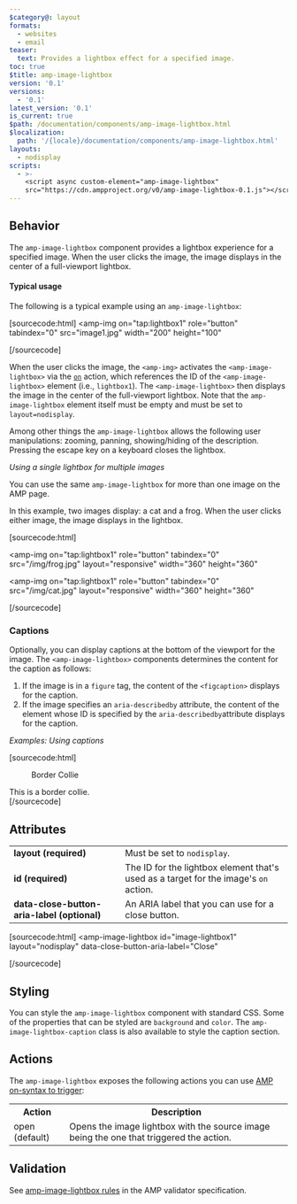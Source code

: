 ```yaml
---
$category@: layout
formats:
  - websites
  - email
teaser:
  text: Provides a lightbox effect for a specified image.
toc: true
$title: amp-image-lightbox
version: '0.1'
versions:
  - '0.1'
latest_version: '0.1'
is_current: true
$path: /documentation/components/amp-image-lightbox.html
$localization:
  path: '/{locale}/documentation/components/amp-image-lightbox.html'
layouts:
  - nodisplay
scripts:
  - >-
    <script async custom-element="amp-image-lightbox"
    src="https://cdn.ampproject.org/v0/amp-image-lightbox-0.1.js"></script>
---
```



<!---
Copyright 2015 The AMP HTML Authors. All Rights Reserved.

Licensed under the Apache License, Version 2.0 (the "License");
you may not use this file except in compliance with the License.
You may obtain a copy of the License at

      http://www.apache.org/licenses/LICENSE-2.0

Unless required by applicable law or agreed to in writing, software
distributed under the License is distributed on an "AS-IS" BASIS,
WITHOUT WARRANTIES OR CONDITIONS OF ANY KIND, either express or implied.
See the License for the specific language governing permissions and
limitations under the License.
-->



## Behavior

The `amp-image-lightbox` component provides a lightbox experience for a specified image. When the user clicks the image, the image displays in the center of a full-viewport lightbox.

#### Typical usage

The following is a typical example using an `amp-image-lightbox`:

[sourcecode:html]
<amp-image-lightbox id="lightbox1" layout="nodisplay"></amp-image-lightbox>
<amp-img
  on="tap:lightbox1"
  role="button"
  tabindex="0"
  src="image1.jpg"
  width="200"
  height="100"
></amp-img>
[/sourcecode]

When the user clicks the image, the `<amp-img>` activates the `<amp-image-lightbox>` via the [`on`](https://amp.dev/documentation/guides-and-tutorials/learn/spec/amphtml#on) action, which references the ID of the `<amp-image-lightbox>` element (i.e., `lightbox1`). The `<amp-image-lightbox>` then displays the image in the center of the full-viewport lightbox. Note that the `amp-image-lightbox` element itself must be empty and must be set to `layout=nodisplay`.

Among other things the `amp-image-lightbox` allows the following user manipulations: zooming, panning, showing/hiding of the description.
Pressing the escape key on a keyboard closes the lightbox.

_Using a single lightbox for multiple images_

You can use the same `amp-image-lightbox` for more than one image on the AMP page.

In this example, two images display: a cat and a frog. When the user clicks either image, the image displays in the lightbox.

[sourcecode:html]
<amp-image-lightbox id="lightbox1" layout="nodisplay"></amp-image-lightbox>

<amp-img
  on="tap:lightbox1"
  role="button"
  tabindex="0"
  src="/img/frog.jpg"
  layout="responsive"
  width="360"
  height="360"
></amp-img>

<amp-img
  on="tap:lightbox1"
  role="button"
  tabindex="0"
  src="/img/cat.jpg"
  layout="responsive"
  width="360"
  height="360"
></amp-img>
[/sourcecode]

### Captions

Optionally, you can display captions at the bottom of the viewport for the image. The `<amp-image-lightbox>` components determines the content for the caption as follows:

1.  If the image is in a `figure` tag, the content of the `<figcaption>` displays for the caption.
2.  If the image specifies an `aria-describedby` attribute, the content of the element whose ID is specified by the `aria-describedby`attribute displays for the caption.

_Examples: Using captions_

[sourcecode:html]
<!-- Captions via figcaption -->
<figure>
  <amp-img
    on="tap:lightbox1"
    role="button"
    tabindex="0"
    src="dog.jpg"
    layout="responsive"
    width="300"
    height="246"
  ></amp-img>
  <figcaption>Border Collie</figcaption>
</figure>

<!-- Captions via aria-describedby -->
<div>
  <amp-img
    on="tap:lightbox1"
    role="button"
    tabindex="0"
    src="dog.jpg"
    aria-describedby="imageDescription"
    layout="responsive"
    width="300"
    height="246"
  ></amp-img>
  <div id="imageDescription">This is a border collie.</div>
</div>
[/sourcecode]

## Attributes

<table>
  <tr>
    <td width="40%"><strong>layout (required)</strong></td>
    <td>Must be set to <code>nodisplay</code>.</td>
  </tr>
  <tr>
    <td width="40%"><strong>id (required)</strong></td>
    <td>The ID for the lightbox element that's used as a target for the image's <code>on</code> action.</td>
  </tr>
  <tr>
    <td width="40%"><strong>data-close-button-aria-label (optional)</strong></td>
    <td>An ARIA label that you can use for a close button.</td>
  </tr>
</table>

[sourcecode:html]
<amp-image-lightbox
  id="image-lightbox1"
  layout="nodisplay"
  data-close-button-aria-label="Close"
></amp-image-lightbox>
[/sourcecode]

## Styling

You can style the `amp-image-lightbox` component with standard CSS. Some of the
properties that can be styled are `background` and `color`. The `amp-image-lightbox-caption` class is also available to style the caption
section.

## Actions

The `amp-image-lightbox` exposes the following actions you can use [AMP on-syntax to trigger](https://amp.dev/documentation/guides-and-tutorials/learn/amp-actions-and-events):

<table>
  <tr>
    <th width="20%">Action</th>
    <th>Description</th>
  </tr>
  <tr>
    <td>open (default)</td>
    <td>Opens the image lightbox with the source image being the one that triggered the action.</td>
  </tr>
</table>

## Validation

See [amp-image-lightbox rules](https://github.com/ampproject/amphtml/blob/master/extensions/amp-image-lightbox/validator-amp-image-lightbox.protoascii) in the AMP validator specification.